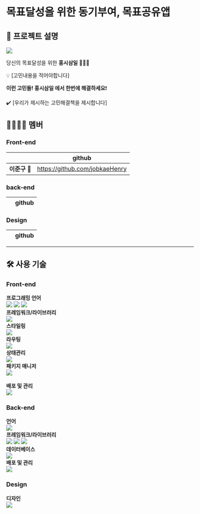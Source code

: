 # **목표달성**을 위한 **동기부여, 목표공유앱**

## :bookmark_tabs: 프로젝트 설명
<img src="https://img1.daumcdn.net/thumb/R1280x0/?scode=mtistory2&fname=https%3A%2F%2Fblog.kakaocdn.net%2Fdn%2FepBYlu%2FbtrRBd2sY5T%2FcaUvCNr9XGmk7R6jH4OAg0%2Fimg.jpg"><br>

당신의 목표달성을 위한 **홍시삼일** 🙆🏻‍♂️

💡 [고민내용을 적어야합니다]


**이런 고민들! 홍시삼일 에서 한번에 해결하세요**❗️ 

✔️ [우리가 제시하는 고민해결책을 제시합니다]

## :family_man_woman_girl_boy: 멤버

### Front-end

|               | github                             |
| ------------- | ---------------------------------- |
| **이준구** 🥇 | https://github.com/jobkaeHenry     |

### back-end
|               | github                        |
| ------------- | ----------------------------- |

### Design
|               | github                        |
| ------------- | ----------------------------- |


---
## :hammer_and_wrench: 사용 기술
### Front-end

**프로그래밍 언어**<br>
<img src="https://img.shields.io/badge/HTML5-E34F26?style=flat-square&logo=HTML5&logoColor=white"/> <img src="https://img.shields.io/badge/CSS3-1572B6?style=flat-square&logo=CSS3&logoColor=white"/> <img src="https://img.shields.io/badge/Javascript-F7DF1E?style=flat-square&logo=Javascript&logoColor=white"/>
<br>
**프레임워크/라이브러리**<br>
<img src="https://img.shields.io/badge/React-61DAFB?style=flat-square&logo=React&logoColor=white"/><br>
**스타일링**<br>
<img src="https://img.shields.io/badge/emotion-DB7093?style=flat-square&logo=styled-components&logoColor=white"/><br>
**라우팅**<br>
<img src="https://img.shields.io/badge/React_router-CA4245?style=flat-square&logo=react-router&logoColor=white"/><br>
**상태관리**<br>
<img src="https://img.shields.io/badge/Recoil-5466FB?style=flat-square&logo=react&logoColor=white"/><br>
**패키지 매니저**<br>
<img src="https://img.shields.io/badge/Yarn-2C8EBB?style=flat-square&logo=Yarn&logoColor=white"/><br>
<br>
**배포 및 관리**<br>
<img src="https://img.shields.io/badge/Amazon_AWS-232F3E?style=flat-square&logo=Amazon AWS&logoColor=white"/>
<br>

### Back-end

**언어**<br>
<img src="https://img.shields.io/badge/Java-007396?style=flat-square&logoColor=white"/><br>
**프레임워크/라이브러리**<br>
<img src="https://img.shields.io/badge/Spring-6DB33F?style=flat-square&logo=Spring&logoColor=white"/>
<img src="https://img.shields.io/badge/Spring_Boot-6DB33F?style=flat-square&logo=spring-boot&logoColor=white"/>
<img src="https://img.shields.io/badge/Spring_Security-6DB33F?style=flat-square&logo=Spring-Security&logoColor=white"/><br>
**데이터베이스**<br>
<img src="https://img.shields.io/badge/MySQL-4479A1?style=flat-square&logo=MySQL&logoColor=white"/><br>
**배포 및 관리**<br>
<img src="https://img.shields.io/badge/Amazon_AWS-232F3E?style=flat-square&logo=Amazon AWS&logoColor=white"/>
<br>

### Design
**디자인**<br>
<img src="https://img.shields.io/badge/figma-000000?style=flat-square&logoColor=white"/><br>

